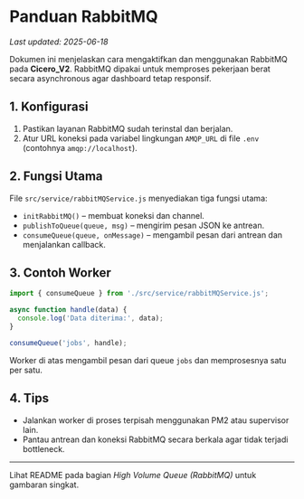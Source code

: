 # Panduan RabbitMQ
*Last updated: 2025-06-18*

Dokumen ini menjelaskan cara mengaktifkan dan menggunakan RabbitMQ pada **Cicero_V2**. RabbitMQ dipakai untuk memproses pekerjaan berat secara asynchronous agar dashboard tetap responsif.

## 1. Konfigurasi

1. Pastikan layanan RabbitMQ sudah terinstal dan berjalan.
2. Atur URL koneksi pada variabel lingkungan `AMQP_URL` di file `.env` (contohnya `amqp://localhost`).

## 2. Fungsi Utama

File `src/service/rabbitMQService.js` menyediakan tiga fungsi utama:

- `initRabbitMQ()` – membuat koneksi dan channel.
- `publishToQueue(queue, msg)` – mengirim pesan JSON ke antrean.
- `consumeQueue(queue, onMessage)` – mengambil pesan dari antrean dan menjalankan callback.

## 3. Contoh Worker

```javascript
import { consumeQueue } from './src/service/rabbitMQService.js';

async function handle(data) {
  console.log('Data diterima:', data);
}

consumeQueue('jobs', handle);
```

Worker di atas mengambil pesan dari queue `jobs` dan memprosesnya satu per satu.

## 4. Tips

- Jalankan worker di proses terpisah menggunakan PM2 atau supervisor lain.
- Pantau antrean dan koneksi RabbitMQ secara berkala agar tidak terjadi bottleneck.

---
Lihat README pada bagian *High Volume Queue (RabbitMQ)* untuk gambaran singkat.
